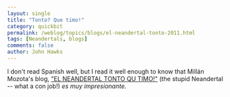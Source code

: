 ```yaml
---
layout: single 
title: "Tonto? Que timo!" 
category: quickbit
permalink: /weblog/topics/blogs/el-neandertal-tonto-2011.html
tags: [Neandertals, blogs] 
comments: false 
author: John Hawks 
---
```


I don't read Spanish well, but I read it well enough to know that Mill&aacute;n Mozota's blog, <a href="http://timoneandertal.blogspot.com/">"EL NEANDERTAL TONTO QU TIMO!"</a> (the stupid Neandertal -- what a con job!) <i>es muy impresionante. </i>


